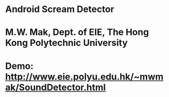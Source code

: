 # Android Scream Detector
# M.W. Mak, Dept. of EIE, The Hong Kong Polytechnic University
# Demo: http://www.eie.polyu.edu.hk/~mwmak/SoundDetector.html
